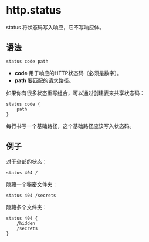 # http.status
status 将状态码写入响应，它不写响应体。

## 语法
```
status code path
```

*  **code** 用于响应的HTTP状态码（必须是数字）。
*  **path** 要匹配的请求路径。

如果你有很多状态重写组合，可以通过创建表来共享状态码：

```
status code {
    path
}
```

每行书写一个基础路径，这个基础路径应该写入状态码。

## 例子
对于全部的状态：

```
status 404 /
```

隐藏一个秘密文件夹：

```
status 404 /secrets
```

隐藏多个文件夹：

```
status 404 {
    /hidden
    /secrets
}
```
